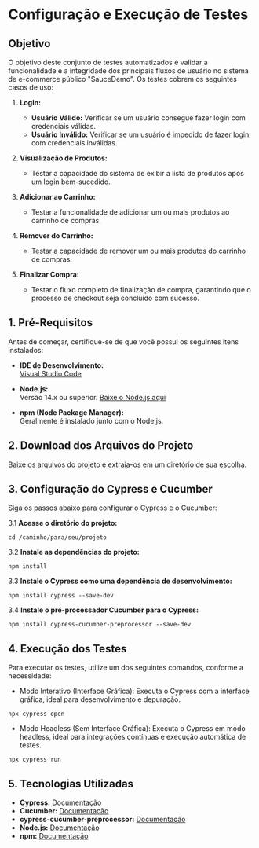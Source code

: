 # Configuração e Execução de Testes

## Objetivo

O objetivo deste conjunto de testes automatizados é validar a funcionalidade e a integridade dos principais fluxos de usuário no sistema de e-commerce público "SauceDemo". Os testes cobrem os seguintes casos de uso:

1. **Login:**
   - **Usuário Válido:** Verificar se um usuário consegue fazer login com credenciais válidas.
   - **Usuário Inválido:** Verificar se um usuário é impedido de fazer login com credenciais inválidas.

2. **Visualização de Produtos:**
   - Testar a capacidade do sistema de exibir a lista de produtos após um login bem-sucedido.

3. **Adicionar ao Carrinho:**
   - Testar a funcionalidade de adicionar um ou mais produtos ao carrinho de compras.

4. **Remover do Carrinho:**
   - Testar a capacidade de remover um ou mais produtos do carrinho de compras.

5. **Finalizar Compra:**
   - Testar o fluxo completo de finalização de compra, garantindo que o processo de checkout seja concluído com sucesso.
     
## 1. Pré-Requisitos

Antes de começar, certifique-se de que você possui os seguintes itens instalados:

- **IDE de Desenvolvimento:**  
  [Visual Studio Code](https://code.visualstudio.com/)

- **Node.js:**  
  Versão 14.x ou superior. [Baixe o Node.js aqui](https://nodejs.org/)

- **npm (Node Package Manager):**  
  Geralmente é instalado junto com o Node.js.

## 2. Download dos Arquivos do Projeto

Baixe os arquivos do projeto e extraia-os em um diretório de sua escolha.

## 3. Configuração do Cypress e Cucumber

Siga os passos abaixo para configurar o Cypress e o Cucumber:

3.1 **Acesse o diretório do projeto:**

```
cd /caminho/para/seu/projeto

```

3.2 **Instale as dependências do projeto:**

```
npm install

```

3.3 **Instale o Cypress como uma dependência de desenvolvimento:**

```
npm install cypress --save-dev

```

3.4 **Instale o pré-processador Cucumber para o Cypress:**

```
npm install cypress-cucumber-preprocessor --save-dev

```

## 4. Execução dos Testes
   
Para executar os testes, utilize um dos seguintes comandos, conforme a necessidade:

* Modo Interativo (Interface Gráfica):
Executa o Cypress com a interface gráfica, ideal para desenvolvimento e depuração.

```
npx cypress open

```

* Modo Headless (Sem Interface Gráfica):
Executa o Cypress em modo headless, ideal para integrações contínuas e execução automática de testes.

```
npx cypress run

```

## 5. Tecnologias Utilizadas

- **Cypress:** [Documentação](https://www.cypress.io/docs/)
- **Cucumber:** [Documentação](https://cucumber.io/docs/guides/)
- **cypress-cucumber-preprocessor:** [Documentação](https://github.com/badeball/cypress-cucumber-preprocessor)
- **Node.js:** [Documentação](https://nodejs.org/en/docs/)
- **npm:** [Documentação](https://docs.npmjs.com/)
